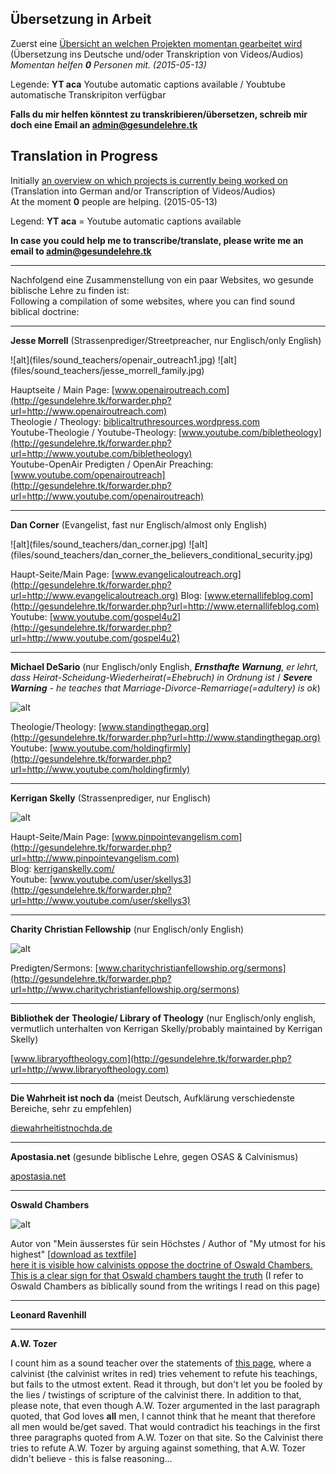 <!--t Ressourcen | Resources t-->
<!--d Deutsch  Nachfolgend eine Zusammenstellung von ein paar Websites, wo gesunde biblische Lehre zu finden ist   Jesse Morrell (Strassenprediger, nur d-->

<script language="javascript" type="text/javascript" src="own_scripts/js/page_redirect.js"></script>
<LINK rel="stylesheet" href="own_scripts/css/page_redirect.css" type="text/css" />

## Übersetzung in Arbeit

Zuerst eine [Übersicht an welchen Projekten momentan gearbeitet wird](working_directory/progress/progress.html)  (Übersetzung ins Deutsche und/oder Transkription von Videos/Audios)  
_Momentan helfen <strong>0</strong> Personen mit. (2015-05-13)_

Legende:  **YT aca** Youtube automatic captions available / Youbtube automatische Transkripiton verfügbar

**Falls du mir helfen könntest zu transkribieren/übersetzen, schreib mir doch eine Email an [admin@gesundelehre.tk](mailto:admin@gesundelehre.tk)**


## Translation in Progress

Initially [an overview on which projects is currently being worked on](working_directory/progress/progress.html)  (Translation into German and/or Transcription of Videos/Audios)  
At the moment <strong>0</strong> people are helping. (2015-05-13)

Legend: **YT aca** = Youtube automatic captions available

**In case you could help me to transcribe/translate, please write me an email to [admin@gesundelehre.tk](mailto:admin@gesundelehre.tk)**


- - -


Nachfolgend eine Zusammenstellung von ein paar Websites, wo gesunde biblische Lehre zu finden ist:  
Following a compilation of some websites, where you can find sound biblical doctrine:
- - -
**Jesse Morrell** (Strassenprediger/Streetpreacher, nur Englisch/only English)  

<span class="inline-images">
![alt](files/sound_teachers/openair_outreach1.jpg)
![alt](files/sound_teachers/jesse_morrell_family.jpg)
</span>

Hauptseite / Main Page: [www.openairoutreach.com](http://gesundelehre.tk/forwarder.php?url=http://www.openairoutreach.com)  
Theologie / Theology: [biblicaltruthresources.wordpress.com](http://gesundelehre.tk/forwarder.php?url=http://biblicaltruthresources.wordpress.com)  
Youtube-Theologie / Youtube-Theology: [www.youtube.com/bibletheology](http://gesundelehre.tk/forwarder.php?url=http://www.youtube.com/bibletheology)  
Youtube-OpenAir Predigten / OpenAir Preaching: [www.youtube.com/openairoutreach](http://gesundelehre.tk/forwarder.php?url=http://www.youtube.com/openairoutreach)

- - -
**Dan Corner** (Evangelist, fast nur Englisch/almost only English)  

<span class="inline-images">
![alt](files/sound_teachers/dan_corner.jpg)
![alt](files/sound_teachers/dan_corner_the_believers_conditional_security.jpg)
</span>

Haupt-Seite/Main Page: [www.evangelicaloutreach.org](http://gesundelehre.tk/forwarder.php?url=http://www.evangelicaloutreach.org) Blog: [www.eternallifeblog.com](http://gesundelehre.tk/forwarder.php?url=http://www.eternallifeblog.com)
Youtube: [www.youtube.com/gospel4u2](http://gesundelehre.tk/forwarder.php?url=http://www.youtube.com/gospel4u2)

- - -
**Michael DeSario** (nur Englisch/only English, _**Ernsthafte Warnung**, er lehrt, dass Heirat-Scheidung-Wiederheirat(=Ehebruch) in Ordnung ist_ / _**Severe Warning** - he teaches that Marriage-Divorce-Remarriage(=adultery) is ok_)  

![alt](files/sound_teachers/michael_desario.jpg)

Theologie/Theology: [www.standingthegap.org](http://gesundelehre.tk/forwarder.php?url=http://www.standingthegap.org)  
Youtube: [www.youtube.com/holdingfirmly](http://gesundelehre.tk/forwarder.php?url=http://www.youtube.com/holdingfirmly)

- - -
**Kerrigan Skelly**  (Strassenprediger, nur Englisch)  

![alt](files/sound_teachers/kerrigan_skelly.jpg)

Haupt-Seite/Main Page: [www.pinpointevangelism.com](http://gesundelehre.tk/forwarder.php?url=http://www.pinpointevangelism.com)  
Blog: [kerriganskelly.com/](http://gesundelehre.tk/forwarder.php?url=http://kerriganskelly.com/)  
Youtube: [www.youtube.com/user/skellys3](http://gesundelehre.tk/forwarder.php?url=http://www.youtube.com/user/skellys3)

- - -
**Charity Christian Fellowship** (nur Englisch/only English)  

![alt](files/sound_teachers/charity_christian_fellowship.jpg)

Predigten/Sermons: [www.charitychristianfellowship.org/sermons](http://gesundelehre.tk/forwarder.php?url=http://www.charitychristianfellowship.org/sermons)

- - -
**Bibliothek der Theologie/ Library of Theology** (nur Englisch/only english, vermutlich unterhalten von Kerrigan Skelly/probably maintained by Kerrigan Skelly)  

[www.libraryoftheology.com](http://gesundelehre.tk/forwarder.php?url=http://www.libraryoftheology.com)

- - -
**Die Wahrheit ist noch da** (meist Deutsch, Aufklärung verschiedenste Bereiche, sehr zu empfehlen)  

[diewahrheitistnochda.de](http://diewahrheitistnochda.de)

- - -
**Apostasia.net** (gesunde biblische Lehre, gegen OSAS & Calvinismus)

[apostasia.net](http://www.apostasia.net)

- - -
**Oswald Chambers**  

![alt](files/sound_teachers/oswald_chambers.jpg)

Autor von "Mein äusserstes für sein Höchstes / Author of "My utmost for his highest" [[download as textfile](files/misc/oswald_chambers_my-utmost-for-his-highest.txt)]  
[here it is visible how calvinists oppose the doctrine of Oswald Chambers. This is a clear sign for that Oswald chambers taught the truth](http://gesundelehre.tk/forwarder.php?url=http://endtimesandcurrentevents.freesmfhosting.com/index.php?topic=8560.0) (I refer to Oswald Chambers as biblically sound from the writings I read on this page)

- - -
**Leonard Ravenhill**

- - -
**A.W. Tozer**

I count him as a sound teacher over the statements of [this page](http://gesundelehre.tk/forwarder.php?url=https://michaeljeshurun.wordpress.com/tag/oswald-chambers-arminian/), where a calvinist (the calvinist writes in red) tries vehement to refute his teachings, but fails to the utmost extent. Read it through, but don't let you be fooled by the lies / twistings of scripture of the calvinist there. In addition to that, please note, that even though A.W. Tozer argumented in the last paragraph quoted, that God loves **all** men, I cannot think that he meant that therefore all men would be/get saved. That would contradict his teachings in the first three paragraphs quoted from A.W. Tozer on that site. So the Calvinist there tries to refute A.W. Tozer by arguing against something, that A.W. Tozer didn't believe - this is false reasoning...